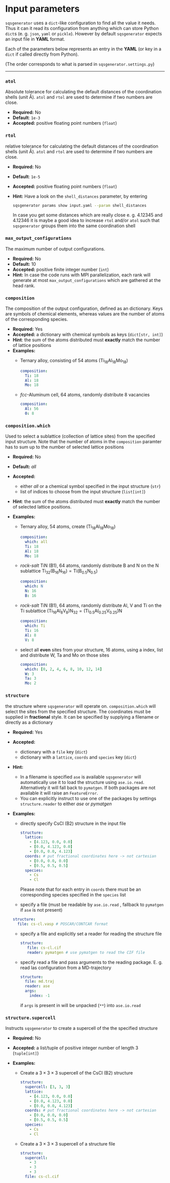 # Input parameters

`sqsgenerator` uses a `dict`-like configuration to find all the value it needs. Thus it can it read its configuration from anything which can store Python `dict`s (e. g. `json`, `yaml` or `pickle`). However by default `sqsgenerator` expects an input file in **YAML** format. 

Each of the parameters below represents an entry in the **YAML** (or key in a `dict` if called directly from Python).

(The order corresponds to what is parsed in `sqsgenerator.settings.py`)

---

### `atol`

Absolute tolerance for calculating the default distances of the coordination shells (unit $\text{\AA}$). `atol` and `rtol` are used to determine if two numbers are close.

* **Required:** No
* **Default**: `1e-3`
* **Accepted:** positive floating point numbers (`float`)

### `rtol`

relative tolerance for calculating the default distances of the coordination shells (unit $\text{\AA}$). `atol` and `rtol` are used to determine if two numbers are close.

* **Required:** No
* **Default**: `1e-5`
* **Accepted:** positive floating point numbers (`float`)
* **Hint:** 
  Have a look on the `shell_distances` parameter, by entering

  ```bash
  sqsgenerator params show input.yaml --param shell_distances
  ```

  In case you get some distances which are really close e. g. 4.12345 and 4.12346 it is maybe a good idea to increase `rtol` and/or `atol` such that `sqsgenerator` groups them into the same coordination shell

### `max_output_configurations`

The maximum number of output configurations. 

* **Required:** No
* **Default:** 10
* **Accepted:** positive finite integer number (`int`)
* **Hint:** In case the code runs with MPI parallelization, each rank will generate at most `max_output_configurations` which are gathered at the head rank.

### `composition` 

The composition of the output configuration, defined as an dictionary.  Keys are symbols of chemical elements, whereas values are the number of atoms of the corresponding species. 

* **Required:** Yes
* **Accepted:** a dictionary with chemical symbols as keys (`dict[str, int]`) 
* **Hint**: the sum of the atoms distributed must **exactly** match the number of lattice positions
* **Examples:**
  - Ternary alloy, consisting of 54 atoms ($\text{Ti}_{18}\text{Al}_{18}\text{Mo}_{18}$)
    
    ```yaml
    composition:
      Ti: 18
      Al: 18
      Mo: 18
    ```
    
  - *fcc*-Aluminum cell,  64 atoms, randomly distribute  8 vacancies
    
    ```yaml
    composition:
      Al: 56
      0: 8
    ```

### `composition.which`

Used to select a sublattice (collection of lattice sites) from the specified input structure. Note that the number of atoms in the `composition` paramter has to sum up to the number of selected lattice positions

* **Required:** No
* **Default:** *all*
* **Accepted:**
  
  * either *all* or a chemical symbol specified in the input structure (`str`)
  * list of indices to choose from the input structure (`list[int]`)
* **Hint**: the sum of the atoms distributed must **exactly** match the number of selected lattice positions. 
* **Examples:**
  * Ternary alloy, 54 atoms, create ($\text{Ti}_{18}\text{Al}_{18}\text{Mo}_{18}$​​​​)
    
    ```yaml
    composition:
      which: all
      Ti: 18
      Al: 18
      Mo: 18
    ```
    
  * *rock-salt* TiN (B1),  64 atoms, randomly distribute B and N on the N sublattice $\text{Ti}_{32}(\text{B}_{16}\text{N}_{16}) = \text{Ti}(\text{B}_{0.5}\text{N}_{0.5})$​​
    
    ```yaml
    composition:
      which: N
      N: 16
      B: 16
    ```
    
  * *rock-salt* TiN (B1),  64 atoms, randomly distribute Al, V and Ti on the Ti sublattice $(\text{Ti}_{16}\text{Al}_{8}\text{V}_{8})\text{N}_{32} = (\text{Ti}_{0.5}\text{Al}_{0.25}\text{V}_{0.25})\text{N}$​
    
    ```yaml
    composition:
      which: Ti
      Ti: 16
      Al: 8
      V: 8
    ```
    
  * select all **even** sites from your structure, 16 atoms, using a index, list and distribute W, Ta and Mo on those sites
    
    ```yaml
    composition:
      which: [0, 2, 4, 6, 8, 10, 12, 14]
      W: 3
      Ta: 3
      Mo: 2
    ```

### `structure`

the structure where `sqsgenerator` will operate on. `composition.which` will select the sites from the specified structure. The coordinates must be supplied in **fractional** style. It can be specified by supplying a filename or directly as a dictionary

* **Required:** Yes
* **Accepted:**
  * dictionary with a `file` key (`dict`)
  * dictionary with a `lattice`, `coords` and `species` key (`dict`)
* **Hint:** 

  * In a filename is specified `ase` is available `sqsgenerator` will automatically use it to load the structure using `ase.io.read`. Alternatively it will fall back to `pymatgen`. If both packages are not available it will raise an `FeatureError`.
  * You can explicitly instruct to use one of the packages by settings `structure.reader` to either *ase* or *pymatgen*

* **Examples:**

  * directly specify CsCl (B2) structure in the input file

    ```yaml
    structure:  
      lattice:
        - [4.123, 0.0, 0.0]
        - [0.0, 4.123, 0.0]
        - [0.0, 0.0, 4.123]
      coords: # put fractional coordinates here -> not cartesian
        - [0.0, 0.0, 0.0]
        - [0.5, 0.5, 0.5]
      species:
        - Cs
        - Cl
    ```
    Please note that for each entry in `coords` there must be an corresponding species specified in the `species` list
  *  specify a file (must be readable by `ase.io.read` , fallback to `pymatgen` if `ase` is not present)
    
    ```yaml
    structure:
      file: cs-cl.vasp # POSCAR/CONTCAR format
    ```
    
  * specify a file and explicitly set a reader for reading the structure file
    
    ```yaml
    structure:
       file: cs-cl.cif
       reader: pymatgen # use pymatgen to read the CIF file
    ```
  
  * specify read a file and  pass arguments to the reading package. E. g. read las configuration from a MD-trajectory
    
    ```yaml
    structure:
      file: md.traj
      reader: ase
      args:
        index: -1
    ```
    if `args` is present in will be unpacked (`**`) into `ase.io.read`

### `structure.supercell`

Instructs `sqsgenerator` to create a supercell of the the specified structure

* **Required:** No
* **Accepted:** a list/tuple of positive integer number of length 3 (`tuple[int]`)
* **Examples:**

  * Create a $3\times3\times3$ supercell of the CsCl (B2) structure

    ```yaml
    structure:
      supercell: [3, 3, 3]
      lattice:
        - [4.123, 0.0, 0.0]
        - [0.0, 4.123, 0.0]
        - [0.0, 0.0, 4.123]
      coords: # put fractional coordinates here -> not cartesian
        - [0.0, 0.0, 0.0]
        - [0.5, 0.5, 0.5]
      species:
        - Cs
        - Cl
    ```

  * Create a  $3\times3\times3$ supercell of a structure file

    ```yaml
    structure:
      supercell:
        - 3
        - 3
        - 3
      file: cs-cl.cif
